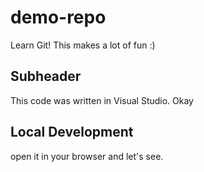 # demo-repo

Learn Git! This makes a lot of fun :) 


## Subheader

This code was written in Visual Studio.
Okay

## Local Development

open it in your browser and let's see.